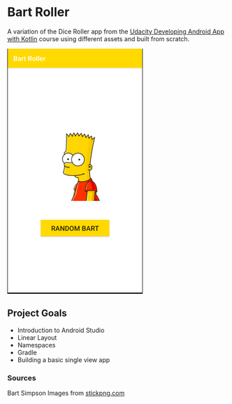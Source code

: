 # Bart Roller
A variation of the Dice Roller app from the [Udacity Developing Android App with Kotlin](https://www.udacity.com/course/developing-android-apps-with-kotlin--ud9012) course using different assets and built from scratch.

![](random_bart_app.gif)

## Project Goals
- Introduction to Android Studio
- Linear Layout
- Namespaces
- Gradle
- Building a basic single view app 

### Sources
Bart Simpson Images from [stickpng.com](https://www.stickpng.com/)
